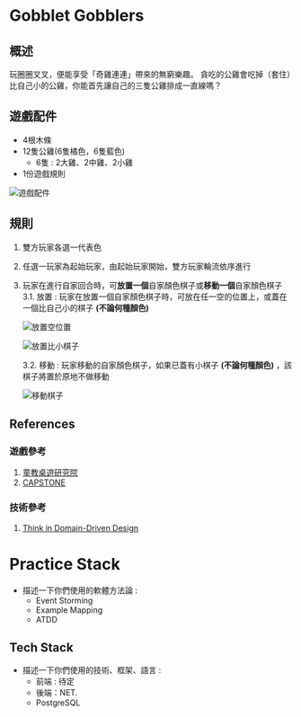 # Gobblet Gobblers

## 概述
玩圈圈叉叉，便能享受「奇雞連連」帶來的無窮樂趣。
貪吃的公雞會吃掉（套住）比自己小的公雞，你能首先讓自己的三隻公雞排成一直線嗎？

## 遊戲配件
* 4根木條
* 12隻公雞(6隻橘色，6隻藍色) 
    * 6隻 : 2大雞、2中雞、2小雞
* 1份遊戲規則

![遊戲配件](https://i.imgur.com/Z35zP2t.png)

## 規則
1. 雙方玩家各選一代表色
2. 任選一玩家為起始玩家，由起始玩家開始，雙方玩家輪流依序進行
3. 玩家在進行自家回合時，可**放置一個**自家顏色棋子或**移動一個**自家顏色棋子
   3.1. 放置 : 玩家在放置一個自家顏色棋子時，可放在任一空的位置上，或蓋在一個比自己小的棋子 **(不論何種顏色)**

    ![放置空位置](https://i.imgur.com/BoRt5Hs.png)

    ![放置比小棋子](https://i.imgur.com/XxLsTTv.png)


   3.2. 移動 : 玩家移動的自家顏色棋子，如果已蓋有小棋子 **(不論何種顏色)** ，該棋子將置於原地不做移動
   
    ![移動棋子](https://i.imgur.com/G11UpxA.png)

## References
### 遊戲參考
1. [童教桌遊研究院](https://mj9981168.pixnet.net/blog/post/196478085-%E5%A5%87%E9%9B%9E%E9%80%A3%E9%80%A3%28gobblet-gobbler%29)
2. [CAPSTONE](https://shop.capstone.hk/products/gobblet-gobblers)

### 技術參考
1. [Think in Domain-Driven Design](https://ithelp.ithome.com.tw/users/20111997/ironman/2730?page=1)

# Practice Stack
- 描述一下你們使用的軟體方法論 :
   - Event Storming
   - Example Mapping
   - ATDD

## Tech Stack
- 描述一下你們使用的技術、框架、語言 :
   - 前端 : 待定
   - 後端：NET.
   - PostgreSQL
